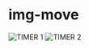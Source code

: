 # img-move
![TIMER 1](https://user-images.githubusercontent.com/87913082/164984302-17e7067e-7a12-4466-9101-dc8d94e70b14.PNG)
![TIMER 2](https://user-images.githubusercontent.com/87913082/164984306-18bfe7f0-9fcb-4c58-9283-1d3d8e81482d.PNG)
